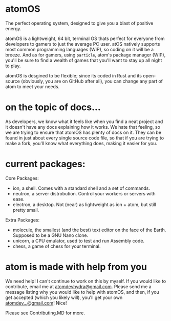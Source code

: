 # atomOS
The perfect operating system, designed to give you a blast of positive energy.

atomOS is a lightweight, 64 bit, terminal OS thats perfect for everyone from developers to gamers to just the average PC user. atOS natively supports most common programming languages (WIP), so coding on it will be a breeze. And as for gamers, using `particle`, atom's package manager (WIP), you'll be sure to find a wealth of games that you'll want to stay up all night to play. 

atomOS is desgined to be flexible; since its coded in Rust and its open-source (obviously, you are on GitHub after all), you can change any part of atom to meet your needs.

# on the topic of docs...
As developers, we know what it feels like when you find a neat project and it doesn't have any docs explaining how it works. We hate that feeling, so we are trying to ensure that atomOS has plenty of docs on it. They can be found in just about every single source code file, so that if you are trying to make a fork, you'll know what everything does, making it easier for you.

# current packages:
Core Packages:
 - ion, a shell. Comes with a standard shell and a set of commands.
 - neutron, a server distrobution. Control your workers or servers with ease.
 - electron, a desktop. Not (near) as lightweight as ion + atom, but still pretty small.
 
Extra Packages:
 - molecule, the smallest (and the best) text editor on the face of the Earth. Supposed to be a GNU Nano clone.
 - unicorn, a CPU emulator, used to test and run Assembly code.
 - chess, a game of chess for your terminal.
 
# atom is made with help from you
We need help! I can't continue to work on this by myself. If you would like to contribute, email me at atomdevhydra@gmail.com. Please send me a message listing why you would like to help with atomOS, and then, if you get accepted (which you likely will), you'll get your own atomdev...@gmail.com! Nice!

Please see Contributing.MD for more.
